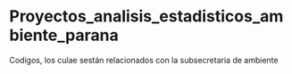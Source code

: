 # Proyectos_analisis_estadisticos_ambiente_parana
 Codigos, los culae sestán relacionados con la subsecretaria de ambiente
